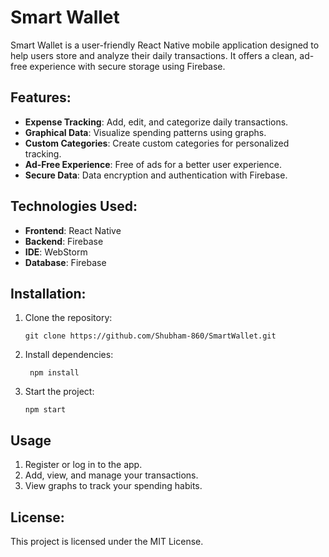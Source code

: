 # Smart Wallet

Smart Wallet is a user-friendly React Native mobile application designed to help users store and analyze their daily transactions. It offers a clean, ad-free experience with secure storage using Firebase.

## Features:
- **Expense Tracking**: Add, edit, and categorize daily transactions.
- **Graphical Data**: Visualize spending patterns using graphs.
- **Custom Categories**: Create custom categories for personalized tracking.
- **Ad-Free Experience**: Free of ads for a better user experience.
- **Secure Data**: Data encryption and authentication with Firebase.

## Technologies Used:
- **Frontend**: React Native
- **Backend**: Firebase
- **IDE**: WebStorm
- **Database**: Firebase

## Installation:
1. Clone the repository:
   ```
   git clone https://github.com/Shubham-860/SmartWallet.git
2. Install dependencies:
   ```
    npm install
1. Start the project:
   ```
   npm start
## Usage 
1. Register or log in to the app.
2. Add, view, and manage your transactions.
3. View graphs to track your spending habits.

## License:

This project is licensed under the MIT License.

